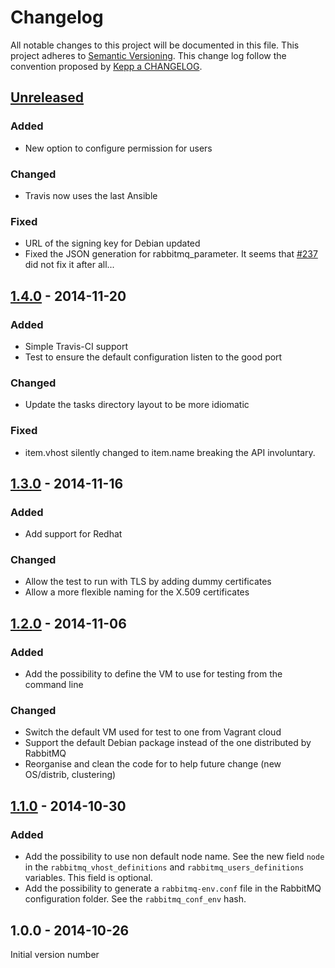 # Changelog

All notable changes to this project will be documented in this file.
This project adheres to [Semantic Versioning](http://semver.org/).
This change log follow the convention proposed by [Kepp a CHANGELOG](http://keepachangelog.com/).

## [Unreleased][unreleased]

### Added

- New option to configure permission for users

### Changed

- Travis now uses the last Ansible

### Fixed

- URL of the signing key for Debian updated
- Fixed the JSON generation for rabbitmq_parameter. It seems that [#237](https://github.com/ansible/ansible-modules-extras/commit/e8391d69855b42d8108fd921f7d6375714494a0e) did not fix it after all...

## [1.4.0] - 2014-11-20

### Added

- Simple Travis-CI support
- Test to ensure the default configuration listen to the good port

### Changed

- Update the tasks directory layout to be more idiomatic

### Fixed

- item.vhost silently changed to item.name breaking the API involuntary.

## [1.3.0] - 2014-11-16

### Added

- Add support for Redhat

### Changed

- Allow the test to run with TLS by adding dummy certificates
- Allow a more flexible naming for the X.509 certificates

## [1.2.0] - 2014-11-06

### Added

- Add the possibility to define the VM to use for testing from the command line

### Changed

- Switch the default VM used for test to one from Vagrant cloud
- Support the default Debian package instead of the one distributed by RabbitMQ
- Reorganise and clean the code for to help future change (new OS/distrib,
  clustering)

## [1.1.0] - 2014-10-30

### Added

- Add the possibility to use non default node name. See the new field `node` in
  the `rabbitmq_vhost_definitions` and `rabbitmq_users_definitions` variables.
  This field is optional.
- Add the possibility to generate a `rabbitmq-env.conf` file in the RabbitMQ
  configuration folder. See the `rabbitmq_conf_env` hash.

## 1.0.0 - 2014-10-26

Initial version number

[unreleased]: https://github.com/Mayeu/ansible-playbook-rabbitmq/compare/v1.4.0...HEAD
[1.4.0]: https://github.com/Mayeu/ansible-playbook-rabbitmq/compare/1.3.0...1.4.0
[1.3.0]: https://github.com/Mayeu/ansible-playbook-rabbitmq/compare/1.2.0...1.3.0
[1.2.0]: https://github.com/Mayeu/ansible-playbook-rabbitmq/compare/1.1.0...1.2.0
[1.1.0]: https://github.com/Mayeu/ansible-playbook-rabbitmq/compare/1.0.0...1.1.0
